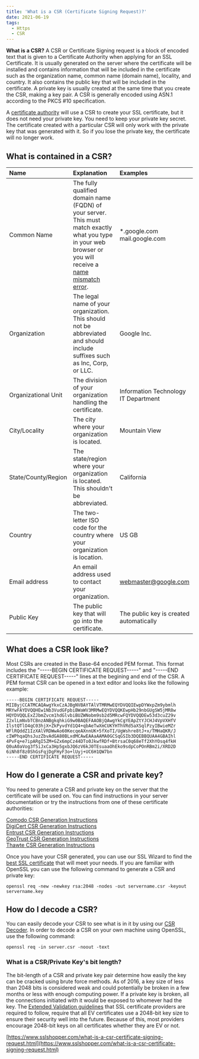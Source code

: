 ```yaml
---
title: 'What is a CSR (Certificate Signing Request)?'
date: 2021-06-19
tags:
  - Https
  - CSR
---
```


**What is a CSR?** A CSR or Certificate Signing request is a block of encoded text that is given to a Certificate Authority when applying for an SSL Certificate. It is usually generated on the server where the certificate will be installed and contains information that will be included in the certificate such as the organization name, common name (domain name), locality, and country. It also contains the public key that will be included in the certificate. A private key is usually created at the same time that you create the CSR, making a key pair. A CSR is generally encoded using ASN.1 according to the PKCS #10 specification.

A [certificate authority](https://www.sslshopper.com/certificate-authority-reviews.html) will use a CSR to create your SSL certificate, but it does not need your private key. You need to keep your private key secret. The certificate created with a particular CSR will only work with the private key that was generated with it. So if you lose the private key, the certificate will no longer work.

## What is contained in a CSR?

| Name                | Explanation                                                  | Examples                                |
| :------------------ | :----------------------------------------------------------- | :-------------------------------------- |
| Common Name         | The fully qualified domain name (FQDN) of your server. This must match exactly what you type in your web browser or you will receive a [name mismatch error](https://www.sslshopper.com/ssl-certificate-name-mismatch-error.html). | *.google.com mail.google.com            |
| Organization        | The legal name of your organization. This should not be abbreviated and should include suffixes such as Inc, Corp, or LLC. | Google Inc.                             |
| Organizational Unit | The division of your organization handling the certificate.  | Information Technology IT Department    |
| City/Locality       | The city where your organization is located.                 | Mountain View                           |
| State/County/Region | The state/region where your organization is located. This shouldn't be abbreviated. | California                              |
| Country             | The two-letter ISO code for the country where your organization is location. | US GB                                   |
| Email address       | An email address used to contact your organization.          | webmaster@google.com                    |
| Public Key          | The public key that will go into the certificate.            | The public key is created automatically |

## What does a CSR look like?

Most CSRs are created in the Base-64 encoded PEM format. This format includes the "-----BEGIN CERTIFICATE REQUEST-----" and "-----END CERTIFICATE REQUEST-----" lines at the begining and end of the CSR. A PEM format CSR can be opened in a text editor and looks like the following example:

```
-----BEGIN CERTIFICATE REQUEST-----
MIIByjCCATMCAQAwgYkxCzAJBgNVBAYTAlVTMRMwEQYDVQQIEwpDYWxpZm9ybmlh
MRYwFAYDVQQHEw1Nb3VudGFpbiBWaWV3MRMwEQYDVQQKEwpHb29nbGUgSW5jMR8w
HQYDVQQLExZJbmZvcm1hdGlvbiBUZWNobm9sb2d5MRcwFQYDVQQDEw53d3cuZ29v
Z2xlLmNvbTCBnzANBgkqhkiG9w0BAQEFAAOBjQAwgYkCgYEApZtYJCHJ4VpVXHfV
IlstQTlO4qC03hjX+ZkPyvdYd1Q4+qbAeTwXmCUKYHThVRd5aXSqlPzyIBwieMZr
WFlRQddZ1IzXAlVRDWwAo60KecqeAXnnUK+5fXoTI/UgWshre8tJ+x/TMHaQKR/J
cIWPhqaQhsJuzZbvAdGA80BLxdMCAwEAAaAAMA0GCSqGSIb3DQEBBQUAA4GBAIhl
4PvFq+e7ipARgI5ZM+GZx6mpCz44DTo0JkwfRDf+BtrsaC0q68eTf2XhYOsq4fkH
Q0uA0aVog3f5iJxCa3Hp5gxbJQ6zV6kJ0TEsuaaOhEko9sdpCoPOnRBm2i/XRD2D
6iNh8f8z0ShGsFqjDgFHyF3o+lUyj+UC6H1QW7bn
-----END CERTIFICATE REQUEST-----
```

## How do I generate a CSR and private key?

You need to generate a CSR and private key on the server that the certificate will be used on. You can find instructions in your server documentation or try the instructions from one of these certificate authorities:

[Comodo CSR Generation Instructions](https://support.comodo.com/index.php?/comodo/Knowledgebase/List/Index/19)<br/>
[DigiCert CSR Generation Instructions](http://www.digicert.com/csr-creation.htm?rid=011592)<br/>
[Entrust CSR Generation Instructions](https://www.entrustdatacard.com/knowledgebase/search?keyword=csr&productType=&serverType=)<br/>
[GeoTrust CSR Generation Instructions](http://www.rapidssl.com/ssl-certificate-support/generate-csr/index.htm)<br/>
[Thawte CSR Generation Instructions](http://www.thawte.com/ssl-digital-certificates/technical-support/keygen/)<br/>

Once you have your CSR generated, you can use our SSL Wizard to find the [best SSL certificate](https://www.sslshopper.com/ssl-certificate-wizard.html) that will meet your needs. If you are familiar with OpenSSL you can use the following command to generate a CSR and private key:

`openssl req -new -newkey rsa:2048 -nodes -out servername.csr -keyout servername.key`

## How do I decode a CSR?

You can easily decode your CSR to see what is in it by using our [CSR Decoder](https://www.sslshopper.com/csr-decoder.html). In order to decode a CSR on your own machine using OpenSSL, use the following command:

`openssl req -in server.csr -noout -text`

### What is a CSR/Private Key's bit length?

The bit-length of a CSR and private key pair determine how easily the key can be cracked using brute force methods. As of 2016, a key size of less than 2048 bits is considered weak and could potentially be broken in a few months or less with enough computing power. If a private key is broken, all the connections initiated with it would be exposed to whomever had the key. The [Extended Validation guidelines](https://cabforum.org/extended-validation/) that SSL certificate providers are required to follow, require that all EV certificates use a 2048-bit key size to ensure their security well into the future. Because of this, most providers encourage 2048-bit keys on all certificates whether they are EV or not.



[https://www.sslshopper.com/what-is-a-csr-certificate-signing-request.html](https://www.sslshopper.com/what-is-a-csr-certificate-signing-request.html)
